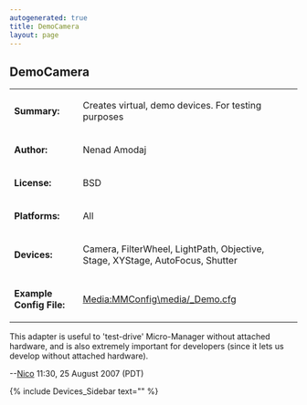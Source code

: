 ```yaml
---
autogenerated: true
title: DemoCamera
layout: page
---
```


## DemoCamera

<table>

<tr>

<td markdown="1">

**Summary:**

</td>

<td markdown="1">

Creates virtual, demo devices. For testing purposes

</td>

</tr>

<tr>

<td markdown="1">

**Author:**

</td>

<td markdown="1">

Nenad Amodaj

</td>

</tr>

<tr>

<td markdown="1">

**License:**

</td>

<td markdown="1">

BSD

</td>

</tr>

<tr>

<td markdown="1">

**Platforms:**

</td>

<td markdown="1">

All

</td>

</tr>

<tr>

<td markdown="1">

**Devices:**

</td>

<td markdown="1">

Camera, FilterWheel, LightPath, Objective, Stage, XYStage, AutoFocus,
Shutter

</td>

</tr>

<tr>

<td markdown="1">

**Example Config File:**

</td>

<td markdown="1">

[Media:MMConfig\media/_Demo.cfg](Media:media/MMConfig_Demo.cfg "wikilink")

</td>

</tr>

</table>

This adapter is useful to 'test-drive' Micro-Manager without attached
hardware, and is also extremely important for developers (since it lets
us develop without attached hardware).

\--[Nico](User:Nico "wikilink") 11:30, 25 August 2007 (PDT)

{% include Devices_Sidebar text="" %}
